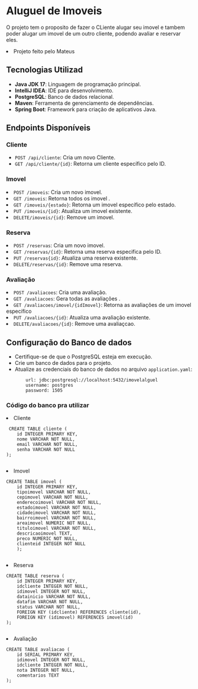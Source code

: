 <h1>Aluguel de Imoveis</h1>
    <p>O projeto tem o proposito de fazer o CLiente alugar seu imovel e tambem poder alugar um imovel de um outro cliente, podendo avaliar e reservar eles.</p>
    <li>Projeto feito pelo Mateus</li>
     <h2>Tecnologias Utilizad</h2>
    <ul>
        <li><strong>Java JDK 17</strong>: Linguagem de programação principal.</li>
        <li><strong>IntelliJ IDEA</strong>: IDE para desenvolvimento.</li>
        <li><strong>PostgreSQL</strong>: Banco de dados relacional.</li>
        <li><strong>Maven</strong>: Ferramenta de gerenciamento de dependências.</li>
        <li><strong>Spring Boot</strong>: Framework para criação de aplicativos Java.</li>
    </ul>
<h2>Endpoints Disponíveis</h2>
    <h3>Cliente</h3>
    <ul>
        <li><code>POST /api/cliente</code>: Cria um novo Cliente.</li>
        <li><code>GET /api/cliente/{id}</code>: Retorna um cliente específico pelo ID.</li>
    </ul>
    <h3>Imovel</h3>
        <li><code>POST /imoveis</code>: Cria um novo imovel.</li>
        <li><code>GET /imoveis</code>: Retorna todos os imovel .</li>
        <li><code>GET /imoveis/{estado}</code>: Retorna um imovel específico pelo estado.</li>
        <li><code>PUT /imoveis/{id}</code>: Atualiza um imovel existente.</li>
        <li><code>DELETE/imoveis/{id}</code>: Remove um imovel.</li>
    </ul>
    <h3>Reserva</h3>
        <li><code>POST /reservas</code>: Cria um novo imovel.</li>
        <li><code>GET /reservas/{id}</code>: Retorna uma reserva especifica pelo ID.</li>
        <li><code>PUT /reservas{id}</code>: Atualiza uma reserva existente.</li>
        <li><code>DELETE/reservas/{id}</code>: Remove uma reserva.</li>
    </ul>
    <h3>Avaliação</h3>
        <li><code>POST /avaliacoes</code>: Cria uma avaliação.</li>
        <li><code>GET /avaliacoes</code>: Gera todas as avaliações .</li>
        <li><code>GET /avaliacoes/imovel/{idImovel}</code>: Retorna as avaliações de um imovel específico</li>
        <li><code>PUT /avaliacoes/{id}</code>: Atualiza uma avaliação existente.</li>
        <li><code>DELETE/avaliacoes/{id}</code>: Remove uma avaliaçcao.</li>
    </ul>
    <h2>Configuração do Banco de dados</h2>
    <ul>
                <li>Certifique-se de que o PostgreSQL esteja em execução.</li>
                <li>Crie um banco de dados para o projeto.</li>
                <li>Atualize as credenciais do banco de dados no arquivo <code>application.yaml</code>:
                    <pre><code>    url: jdbc:postgresql://localhost:5432/imovelalguel
    username: postgres
    password: 1505</code></pre>
                </li>
            </ul>
        </li>
<h3><strong>Código do banco pra utilizar</strong></h3>
<li>Cliente</li>
    <pre><code> CREATE TABLE cliente (
    id INTEGER PRIMARY KEY,
    nome VARCHAR NOT NULL,
    email VARCHAR NOT NULL,
    senha VARCHAR NOT NULL
);
    </code></pre>
    <li>Imovel</li>
    <pre><code>CREATE TABLE imovel (
    id INTEGER PRIMARY KEY,
    tipoimovel VARCHAR NOT NULL,
    cepimovel VARCHAR NOT NULL,
    enderecoimovel VARCHAR NOT NULL,
    estadoimovel VARCHAR NOT NULL,
    cidadeimovel VARCHAR NOT NULL,
    bairroimovel VARCHAR NOT NULL,
    areaimovel NUMERIC NOT NULL,
    tituloimovel VARCHAR NOT NULL,
    descricaoimovel TEXT,
    preco NUMERIC NOT NULL,
    clienteid INTEGER NOT NULL
    );
    </code></pre>
    <li>Reserva</li>
    <pre><code>CREATE TABLE reserva (
    id INTEGER PRIMARY KEY,
    idcliente INTEGER NOT NULL,
    idimovel INTEGER NOT NULL,
    datainicio VARCHAR NOT NULL,
    datafim VARCHAR NOT NULL,
    status VARCHAR NOT NULL,
    FOREIGN KEY (idcliente) REFERENCES cliente(id),
    FOREIGN KEY (idimovel) REFERENCES imovel(id)
);
    </code></pre>
    <li>Avaliação</li>
    <pre><code>CREATE TABLE avaliacao (
    id SERIAL PRIMARY KEY,
    idimovel INTEGER NOT NULL,
    idcliente INTEGER NOT NULL,
    nota INTEGER NOT NULL,
    comentarios TEXT
);
    </code></pre>
    
    
